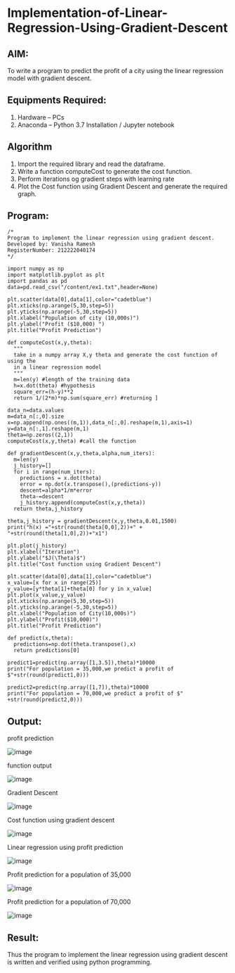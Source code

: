 # Implementation-of-Linear-Regression-Using-Gradient-Descent

## AIM:
To write a program to predict the profit of a city using the linear regression model with gradient descent.

## Equipments Required:
1. Hardware – PCs
2. Anaconda – Python 3.7 Installation / Jupyter notebook

## Algorithm
1. Import the required library and read the dataframe.
2. Write a function computeCost to generate the cost function.
3. Perform iterations og gradient steps with learning rate
4. Plot the Cost function using Gradient Descent and generate the required graph.

## Program:
```
/*
Program to implement the linear regression using gradient descent.
Developed by: Vanisha Ramesh
RegisterNumber: 212222040174 
*/
```
```
import numpy as np
import matplotlib.pyplot as plt
import pandas as pd
data=pd.read_csv("/content/ex1.txt",header=None)

plt.scatter(data[0],data[1],color="cadetblue")
plt.xticks(np.arange(5,30,step=5))
plt.yticks(np.arange(-5,30,step=5))
plt.xlabel("Population of city (10,000s)")
plt.ylabel("Profit ($10,000) ")
plt.title("Profit Prediction")

def computeCost(x,y,theta):
  """
  take in a numpy array X,y theta and generate the cost function of using the
  in a linear regression model
  """
  m=len(y) #length of the training data
  h=x.dot(theta) #hypothesis
  square_err=(h-y)**2
  return 1/(2*m)*np.sum(square_err) #returning ]

data_n=data.values
m=data_n[:,0].size
x=np.append(np.ones((m,1)),data_n[:,0].reshape(m,1),axis=1)
y=data_n[:,1].reshape(m,1)
theta=np.zeros((2,1))
computeCost(x,y,theta) #call the function

def gradientDescent(x,y,theta,alpha,num_iters):
  m=len(y)
  j_history=[]
  for i in range(num_iters):
    predictions = x.dot(theta)
    error = np.dot(x.transpose(),(predictions-y))
    descent=alpha*1/m*error
    theta-=descent
    j_history.append(computeCost(x,y,theta))
  return theta,j_history

theta,j_history = gradientDescent(x,y,theta,0.01,1500)
print("h(x) ="+str(round(theta[0,0],2))+" + "+str(round(theta[1,0],2))+"x1")

plt.plot(j_history)
plt.xlabel("Iteration")
plt.ylabel("$J(\Theta)$")
plt.title("Cost function using Gradient Descent")

plt.scatter(data[0],data[1],color="cadetblue")
x_value=[x for x in range(25)]
y_value=[y*theta[1]+theta[0] for y in x_value]
plt.plot(x_value,y_value)
plt.xticks(np.arange(5,30,step=5))
plt.yticks(np.arange(-5,30,step=5))
plt.xlabel("Population of City(10,000s)")
plt.ylabel("Profit($10,000)")
plt.title("Profit Prediction")

def predict(x,theta):
  predictions=np.dot(theta.transpose(),x)
  return predictions[0]

predict1=predict(np.array([1,3.5]),theta)*10000
print("For population = 35,000,we predict a profit of $"+str(round(predict1,0)))

predict2=predict(np.array([1,7]),theta)*10000
print("For population = 70,000,we predict a profit of $" +str(round(predict2,0)))
```
## Output:
profit prediction

![image](https://github.com/Vanisha0609/Implementation-of-Linear-Regression-Using-Gradient-Descent/assets/119104009/364a60fa-689d-420c-8182-8fbb7c7b7325)

function output

![image](https://github.com/Vanisha0609/Implementation-of-Linear-Regression-Using-Gradient-Descent/assets/119104009/75ed7cb1-4236-423e-9d87-bef66c87047d)

Gradient Descent

![image](https://github.com/Vanisha0609/Implementation-of-Linear-Regression-Using-Gradient-Descent/assets/119104009/91192bba-083a-46ee-bc65-3b74d27f99c7)

Cost function using gradient descent

![image](https://github.com/Vanisha0609/Implementation-of-Linear-Regression-Using-Gradient-Descent/assets/119104009/0cea68d5-88ba-40de-a393-e28a378ac6af)

Linear regression using profit prediction

![image](https://github.com/Vanisha0609/Implementation-of-Linear-Regression-Using-Gradient-Descent/assets/119104009/a65c2b53-24ae-4ebd-8eff-9a381f804de6)

Profit prediction for a population of 35,000

![image](https://github.com/Vanisha0609/Implementation-of-Linear-Regression-Using-Gradient-Descent/assets/119104009/3e9d257a-8d61-4a6f-bd67-79f70a02cfb2)

Profit prediction for a population of 70,000

![image](https://github.com/Vanisha0609/Implementation-of-Linear-Regression-Using-Gradient-Descent/assets/119104009/28d92d14-7909-4770-80ee-884c5813b2d8)


## Result:
Thus the program to implement the linear regression using gradient descent is written and verified using python programming.
